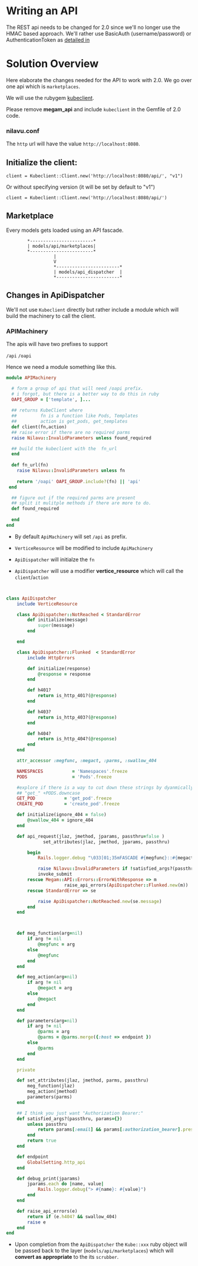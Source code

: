 # Writing an API

The REST api needs to be changed for 2.0 since we'll no longer use the HMAC based approach. We'll rather use BasicAuth (username/password) or AuthenticationToken as [detailed in ](https://github.com/megamsys/verticedev/blob/master/proposals/02-multitenant-authentication.md)

# Solution Overview

Here elaborate the changes needed for the API to work with 2.0. We go over one api which is `marketplaces`.

We will use the rubygem [kubeclient](https://github.com/abonas/kubeclient). 

Please remove **megam_api** and include `kubeclient` in the Gemfile of 2.0 code.

### nilavu.conf

The `http` url will have the value `http://localhost:8080`.

## Initialize the client:

```
client = Kubeclient::Client.new('http://localhost:8080/api/', "v1")

```

Or without specifying version (it will be set by default to "v1")

```
client = Kubeclient::Client.new('http://localhost:8080/api/')

```
## Marketplace 

Every models gets loaded using an API fascade.

            *------------------------*
            | models/api/marketplaces|
            *------------------------*
                      |
                      V
                      *------------------------*
                      | models/api_dispatcher  |
                      *------------------------*

## Changes in ApiDispatcher

We'll not use `Kubeclient` directly but rather include a module which will build the machinery to call the client. 

### APIMachinery 

The apis will have two prefixes to support

`/api`
`/oapi`

Hence we need a module something like this.

```ruby
module APIMachinery

  # form a group of api that will need /oapi prefix.
  # i forgot, but there is a better way to do this in ruby
  OAPI_GROUP = ['template', ]...
  
  ## returns KubeClient where 
  ##         fn is a function like Pods, Templates
  ##         action is get_pods, get_templates
  def client(fn,action)
  ## raise error if there are no required parms
  raise Nilavu::InvalidParameters unless found_required

  ## build the kubeclient with the  fn_url
  end
  
  def fn_url(fn)
    raise Nilavu::InvalidParameters unless fn
    
    return '/oapi' OAPI_GROUP.include?(fn) || 'api'
 end

  ## figure out if the required parms are present 
  ## split it mulitple methods if there are more to do.
  def found_required
    
  end
end


```


- By default `ApiMachinery` will set `/api` as prefix.

- `VerticeResource` will be modified to include `ApiMachinery`

- `ApiDispatcher` will initialze the `fn`

- `ApiDispatcher` will use a modifier **vertice_resource** which will call the `client`/`action`

```ruby


class ApiDispatcher
    include VerticeResource

    class ApiDispatcher::NotReached < StandardError
        def initialize(message)
            super(message)
        end

    end

    class ApiDispatcher::Flunked  < StandardError
        include HttpErrors

        def initialize(response)
            @response = response
        end

        def h401?
            return is_http_401?(@response)
        end

        def h403?
            return is_http_403?(@response)
        end

        def h404?
            return is_http_404?(@response)
        end
    end

    attr_accessor :megfunc, :megact, :parms, :swallow_404

    NAMESPACES           = 'Namespaces'.freeze
    PODS                 = 'Pods'.freeze

    #explore if there is a way to cut down these strings by dyanmically figuring out from
    ## "get_" +PODS.downcase
    GET_POD           = 'get_pod'.freeze
    CREATE_POD        = 'create_pod'.freeze

    def initialize(ignore_404 = false)
        @swallow_404 = ignore_404
    end

    def api_request(jlaz, jmethod, jparams, passthru=false )
              set_attributes(jlaz, jmethod, jparams, passthru)

        begin
            Rails.logger.debug "\033[01;35mFASCADE #{megfunc}::#{megact} \33[0;34m"

            raise Nilavu::InvalidParameters if !satisfied_args?(passthru, jparams)
            invoke_submit
        rescue Megam::API::Errors::ErrorWithResponse => m
                      raise_api_errors(ApiDispatcher::Flunked.new(m))
        rescue StandardError => se

            raise ApiDispatcher::NotReached.new(se.message)
        end
    end



    def meg_function(arg=nil)
        if arg != nil
            @megfunc = arg
        else
            @megfunc
        end
    end

    def meg_action(arg=nil)
        if arg != nil
            @megact = arg
        else
            @megact
        end
    end

    def parameters(arg=nil)
        if arg != nil
            @parms = arg
            @parms = @parms.merge({:host => endpoint })
        else
            @parms
        end
    end

    private

    def set_attributes(jlaz, jmethod, parms, passthru)
        meg_function(jlaz)
        meg_action(jmethod)
        parameters(parms)
    end

    ## I think you just want "Authorization Bearer:"
    def satisfied_args?(passthru, params={})
        unless passthru
            return params[:email] && params[:authorization_bearer].present?
        end
        return true
    end

    def endpoint
        GlobalSetting.http_api
    end

    def debug_print(jparams)
        jparams.each do |name, value|
            Rails.logger.debug("> #{name}: #{value}")
        end
    end

    def raise_api_errors(e)
        return if (e.h404? && swallow_404)
        raise e
    end
end
```



- Upon completion from the `ApiDispatcher` the `Kube::xxx` ruby object will be passed back to the layer (`models/api/marketplaces`) which will **convert as appropriate** to the its `scrubber`.

